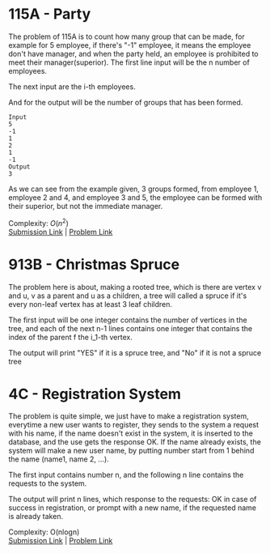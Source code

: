 # 115A - Party

The problem of 115A is to count how many group that can be made, for example for 5 employee, if there's "-1" employee, it means 
the employee don't have manager, and when the party held, an employee is prohibited to meet their manager(superior).
The first line input will be the n number of employees.

The next input are the i-th employees.

And for the output will be the number of groups that has been formed.

```
Input
5
-1
1
2
1
-1
Output
3
```
As we can see from the example given, 3 groups formed, from employee 1, employee 2 and 4, and employee 3 and 5, the employee can be
formed with their superior, but not the immediate manager.

Complexity: *O*(*n*<sup>2</sup>)<br>
[Submission Link](http://codeforces.com/contest/115/submission/43725179) | [Problem Link](http://codeforces.com/contest/115/problem/A)<br>

# 913B - Christmas Spruce
The problem here is about, making a rooted tree, which is there are vertex v and u, v as a parent 
and u as a children, a tree will called a spruce if it's every non-leaf vertex has at least 3 leaf children.

The first input will be one integer contains the number of vertices in the tree, and 
each of the next n-1 lines contains one integer that contains the index of the parent f the i_1-th vertex.

The output will print "YES" if it is a spruce tree, and "No" if it is not a spruce tree
# 4C - Registration System

The problem is quite simple, we just have to make a registration system, everytime a new user wants to register,
they sends to the system a request with his name, if the name doesn't exist in the system, it is inserted to the database, and the use
gets the response OK. If the name already exists, the system will make a new user name, by putting number start from 1 behind the name (name1, name 2, ...).

The first input contains number n, and the following n line contains the requests to the system. 

The output will print n lines, which response to the requests: OK in case of success in registration, 
or prompt with a new name, if the requested name is already taken.

Complexity: O(nlogn)<br>
[Submission Link](http://codeforces.com/contest/4/submission/43733274) | [Problem Link](http://codeforces.com/problemset/problem/4/C)<br>
